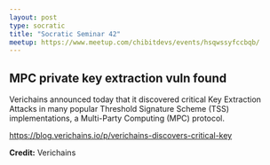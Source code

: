 ```yaml
---
layout: post
type: socratic
title: "Socratic Seminar 42"
meetup: https://www.meetup.com/chibitdevs/events/hsqwssyfccbqb/
---
```


## MPC private key extraction vuln found 

Verichains announced today that it discovered critical Key Extraction Attacks in many popular Threshold Signature Scheme (TSS) implementations, a Multi-Party Computing (MPC) protocol.

<https://blog.verichains.io/p/verichains-discovers-critical-key>

**Credit:** Verichains

